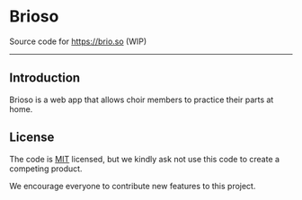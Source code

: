 # Brioso

Source code for https://brio.so (WIP)

---

## Introduction

Brioso is a web app that allows choir members to practice their parts at home.


## License

The code is [MIT](./LICENSE) licensed, but we kindly ask not use this code to create a competing product.

We encourage everyone to contribute new features to this project.
